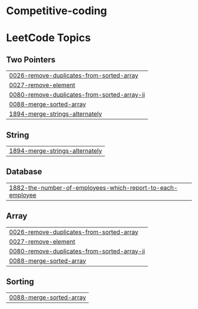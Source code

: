 # Competitive-coding
<!---LeetCode Topics Start-->
# LeetCode Topics
## Two Pointers
|  |
| ------- |
| [0026-remove-duplicates-from-sorted-array](https://github.com/shaikkarishma28/Competitive-coding/tree/master/0026-remove-duplicates-from-sorted-array) |
| [0027-remove-element](https://github.com/shaikkarishma28/Competitive-coding/tree/master/0027-remove-element) |
| [0080-remove-duplicates-from-sorted-array-ii](https://github.com/shaikkarishma28/Competitive-coding/tree/master/0080-remove-duplicates-from-sorted-array-ii) |
| [0088-merge-sorted-array](https://github.com/shaikkarishma28/Competitive-coding/tree/master/0088-merge-sorted-array) |
| [1894-merge-strings-alternately](https://github.com/shaikkarishma28/Competitive-coding/tree/master/1894-merge-strings-alternately) |
## String
|  |
| ------- |
| [1894-merge-strings-alternately](https://github.com/shaikkarishma28/Competitive-coding/tree/master/1894-merge-strings-alternately) |
## Database
|  |
| ------- |
| [1882-the-number-of-employees-which-report-to-each-employee](https://github.com/shaikkarishma28/Competitive-coding/tree/master/1882-the-number-of-employees-which-report-to-each-employee) |
## Array
|  |
| ------- |
| [0026-remove-duplicates-from-sorted-array](https://github.com/shaikkarishma28/Competitive-coding/tree/master/0026-remove-duplicates-from-sorted-array) |
| [0027-remove-element](https://github.com/shaikkarishma28/Competitive-coding/tree/master/0027-remove-element) |
| [0080-remove-duplicates-from-sorted-array-ii](https://github.com/shaikkarishma28/Competitive-coding/tree/master/0080-remove-duplicates-from-sorted-array-ii) |
| [0088-merge-sorted-array](https://github.com/shaikkarishma28/Competitive-coding/tree/master/0088-merge-sorted-array) |
## Sorting
|  |
| ------- |
| [0088-merge-sorted-array](https://github.com/shaikkarishma28/Competitive-coding/tree/master/0088-merge-sorted-array) |
<!---LeetCode Topics End-->